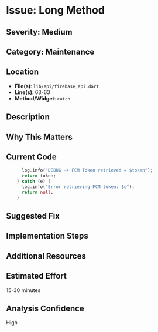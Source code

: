 # Issue: Long Method

## Severity: Medium

## Category: Maintenance

## Location
- **File(s)**: `lib/api/firebase_api.dart`
- **Line(s)**: 63-63
- **Method/Widget**: `catch`

## Description


## Why This Matters


## Current Code
```dart
      log.info("DEBUG -> FCM Token retrieved = $token");
      return token;
    } catch (e) {
      log.info("Error retrieving FCM token: $e");
      return null;
    }
```

## Suggested Fix


## Implementation Steps


## Additional Resources


## Estimated Effort
15-30 minutes

## Analysis Confidence
High
